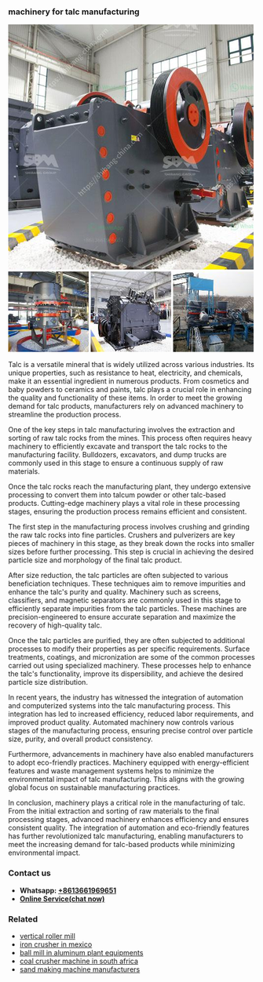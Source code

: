 <h3>machinery for talc manufacturing</h3><img src='1708498024.jpg' alt=''><p>Talc is a versatile mineral that is widely utilized across various industries. Its unique properties, such as resistance to heat, electricity, and chemicals, make it an essential ingredient in numerous products. From cosmetics and baby powders to ceramics and paints, talc plays a crucial role in enhancing the quality and functionality of these items. In order to meet the growing demand for talc products, manufacturers rely on advanced machinery to streamline the production process.</p><p>One of the key steps in talc manufacturing involves the extraction and sorting of raw talc rocks from the mines. This process often requires heavy machinery to efficiently excavate and transport the talc rocks to the manufacturing facility. Bulldozers, excavators, and dump trucks are commonly used in this stage to ensure a continuous supply of raw materials.</p><p>Once the talc rocks reach the manufacturing plant, they undergo extensive processing to convert them into talcum powder or other talc-based products. Cutting-edge machinery plays a vital role in these processing stages, ensuring the production process remains efficient and consistent.</p><p>The first step in the manufacturing process involves crushing and grinding the raw talc rocks into fine particles. Crushers and pulverizers are key pieces of machinery in this stage, as they break down the rocks into smaller sizes before further processing. This step is crucial in achieving the desired particle size and morphology of the final talc product.</p><p>After size reduction, the talc particles are often subjected to various beneficiation techniques. These techniques aim to remove impurities and enhance the talc's purity and quality. Machinery such as screens, classifiers, and magnetic separators are commonly used in this stage to efficiently separate impurities from the talc particles. These machines are precision-engineered to ensure accurate separation and maximize the recovery of high-quality talc.</p><p>Once the talc particles are purified, they are often subjected to additional processes to modify their properties as per specific requirements. Surface treatments, coatings, and micronization are some of the common processes carried out using specialized machinery. These processes help to enhance the talc's functionality, improve its dispersibility, and achieve the desired particle size distribution.</p><p>In recent years, the industry has witnessed the integration of automation and computerized systems into the talc manufacturing process. This integration has led to increased efficiency, reduced labor requirements, and improved product quality. Automated machinery now controls various stages of the manufacturing process, ensuring precise control over particle size, purity, and overall product consistency.</p><p>Furthermore, advancements in machinery have also enabled manufacturers to adopt eco-friendly practices. Machinery equipped with energy-efficient features and waste management systems helps to minimize the environmental impact of talc manufacturing. This aligns with the growing global focus on sustainable manufacturing practices.</p><p>In conclusion, machinery plays a critical role in the manufacturing of talc. From the initial extraction and sorting of raw materials to the final processing stages, advanced machinery enhances efficiency and ensures consistent quality. The integration of automation and eco-friendly features has further revolutionized talc manufacturing, enabling manufacturers to meet the increasing demand for talc-based products while minimizing environmental impact.</p><h3>Contact us</h3><ul><li><strong>Whatsapp:&nbsp;<a href="https://wa.me/8613661969651">+8613661969651</a></strong></li><li><a href="https://swt.shibang-china.com/?git&amp;zhl&amp;machinery for talc manufacturing"><strong>Online Service(chat now)</strong></a></li></ul><h3>Related</h3><ul><li><a href='vertical roller mill.md'>vertical roller mill</a></li><li><a href='iron crusher in mexico.md'>iron crusher in mexico</a></li><li><a href='ball mill in aluminum plant equipments.md'>ball mill in aluminum plant equipments</a></li><li><a href='coal crusher machine in south africa.md'>coal crusher machine in south africa</a></li><li><a href='sand making machine manufacturers.md'>sand making machine manufacturers</a></li></ul>